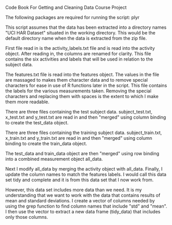 Code Book
For Getting and Cleaning Data Course Project

The following packages are required for running the script:
plyr

This script assumes that the data has been extracted into a directory names "UCI HAR Dataset" situated in the
working directory.  This would be the default directory name when the data is extracted from the zip file.

First file read in is the activity_labels.txt file and is read into the activity object.  After reading in, the 
columns are renamed for clarity.
This file contains the six activities and labels that will be used in relation to the subject data.

The features.txt file is read into the features object.  The values in the file are massaged to makes them character 
data and to remove special characters for ease in use of R functions later in the script.
This file contains the labels for the various measurements taken.  Removing the special characters and replacing them
with spaces is the extent to which I make them more readable.

There are three files containing the test subject data.  subject_test.txt, x_test.txt and y_test.txt are read in and then
"merged" using column binding to create the test_data object.

There are three files containing the training subject data.  subject_train.txt, x_train.txt and y_train.txt are read in and then "merged" using column binding to create the train_data object.

The test_data and train_data object are then "merged" using row binding into a combined measurement object all_data.

Next I modify all_data by merging the activity object with all_data.  Finally, I update the column names to
match the features labels.  I would call this data set tidy and complete and it is from this data set that I now work
from.

However, this data set includes more data than we need.  It is my understanding that we want to work with the data that contains results of mean and standard deviations.  I create a vector of columns needed by using the grep function to find column names that include "std" and "mean".  I then use the vector to extract a new data frame (tidy_data) that includes only  those columns.
